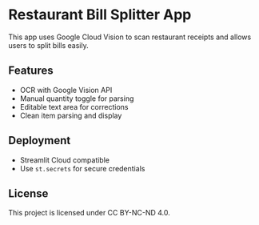 # Restaurant Bill Splitter App

This app uses Google Cloud Vision to scan restaurant receipts and allows users to split bills easily.

## Features
- OCR with Google Vision API
- Manual quantity toggle for parsing
- Editable text area for corrections
- Clean item parsing and display

## Deployment
- Streamlit Cloud compatible
- Use `st.secrets` for secure credentials

## License
This project is licensed under CC BY-NC-ND 4.0.
